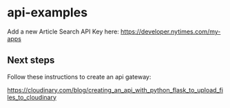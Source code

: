 # api-examples

Add a new Article Search API Key here: https://developer.nytimes.com/my-apps

## Next steps

Follow these instructions to create an api gateway:

https://cloudinary.com/blog/creating_an_api_with_python_flask_to_upload_files_to_cloudinary